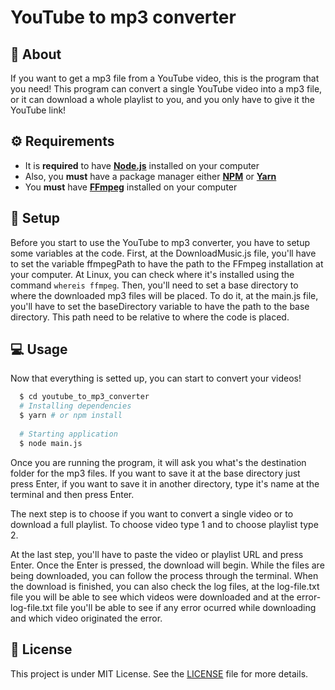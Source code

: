 <h1>YouTube to mp3 converter</h1>


## :bookmark: About
If you want to get a mp3 file from a YouTube video, this is the program that you need! This program can convert a single YouTube video into a mp3 file, or it can download a whole playlist to you, and you only have to give it the YouTube link!

## :gear: Requirements
  - It is **required** to have **[Node.js](https://nodejs.org/en/)** installed on your computer 
  - Also, you **must** have a package manager either **[NPM](https://www.npmjs.com/)** or **[Yarn](https://yarnpkg.com/)**
  - You **must** have **[FFmpeg](https://ffmpeg.org/)** installed on your computer

## :construction_worker: Setup
  Before you start to use the YouTube to mp3 converter, you have to setup some variables at the code. First, at the DownloadMusic.js file, you'll have to set the variable ffmpegPath to have the path to the FFmpeg installation at your computer. At Linux, you can check where it's installed using the command `whereis ffmpeg`. Then, you'll need to set a base directory to where the downloaded mp3 files will be placed. To do it, at the main.js file, you'll have to set the baseDirectory variable to have the path to the base directory. This path need to be relative to where the code is placed.

## :computer: Usage
  Now that everything is setted up, you can start to convert your videos!
  
```sh
  $ cd youtube_to_mp3_converter
  # Installing dependencies
  $ yarn # or npm install
  
  # Starting application
  $ node main.js
````
Once you are running the program, it will ask you what's the destination folder for the mp3 files. If you want to save it at the base directory just press Enter, if you want to save it in another directory, type it's name at the terminal and then press Enter.

The next step is to choose if you want to convert a single video or to download a full playlist. To choose video type 1 and to choose playlist type 2.

At the last step, you'll have to paste the video or playlist URL and press Enter. Once the Enter is pressed, the download will begin. While the files are being downloaded, you can follow the process through the terminal. When the download is finished, you can also check the log files, at the log-file.txt file you will be able to see which videos were downloaded and at the error-log-file.txt file you'll be able to see if any error ocurred while downloading and which video originated the error.

## :memo: License

This project is under MIT License. See the [LICENSE](LICENSE) file for more details.


